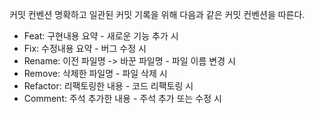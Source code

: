 커밋 컨벤션
명확하고 일관된 커밋 기록을 위해 다음과 같은 커밋 컨벤션을 따른다.

- Feat: 구현내용 요약 - 새로운 기능 추가 시
- Fix: 수정내용 요약 - 버그 수정 시
- Rename: 이전 파일명 -> 바꾼 파일명 - 파일 이름 변경 시
- Remove: 삭제한 파일명 - 파일 삭제 시
- Refactor: 리팩토링한 내용 - 코드 리팩토링 시
- Comment: 주석 추가한 내용 - 주석 추가 또는 수정 시
